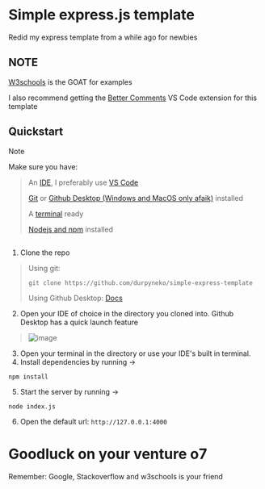 # Simple express.js template

Redid my express template from a while ago for newbies

## NOTE
[W3schools](https://www.w3schools.com/) is the GOAT for examples

I also recommend getting the [Better Comments](https://marketplace.visualstudio.com/items?itemName=aaron-bond.better-comments) VS Code extension for this template

## Quickstart
> [!NOTE]
> Make sure you have:

> An [IDE](https://en.wikipedia.org/wiki/Integrated_development_environment), I preferably use [VS Code](https://code.visualstudio.com/)
>
> [Git](https://www.w3schools.com/git/git_getstarted.asp) or [Github Desktop (Windows and MacOS only afaik)](https://desktop.github.com/) installed
>
> A [terminal](https://en.wikipedia.org/wiki/Terminal) ready
>
> [Nodejs and npm](https://docs.npmjs.com/downloading-and-installing-node-js-and-npm) installed

##
1. Clone the repo
> Using git:
> ```
> git clone https://github.com/durpyneko/simple-express-template
> ```
> Using Github Desktop: [Docs](https://docs.github.com/en/desktop/adding-and-cloning-repositories/cloning-and-forking-repositories-from-github-desktop)

2. Open your IDE of choice in the directory you cloned into. Github Desktop has a quick launch feature
> ![image](https://github.com/durpyneko/simple-express-template/assets/89787577/3430ee13-483d-4c39-89c6-b4bb3bf93833)

3. Open your terminal in the directory or use your IDE's built in terminal.
4. Install dependencies by running ->
  ```
  npm install
  ```
5. Start the server by running ->
  ```
  node index.js
  ```
6. Open the default url: `http://127.0.0.1:4000`

# Goodluck on your venture o7
Remember: Google, Stackoverflow and w3schools is your friend







